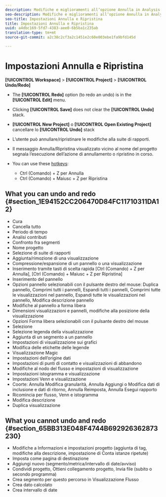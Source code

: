 ```yaml
---
description: Modifiche e miglioramenti all’opzione Annulla in Analysis Workspace.
seo-description: Modifiche e miglioramenti all’opzione Annulla in Analysis Workspace.
seo-title: Impostazioni Annulla e Ripristina
title: Impostazioni Annulla e Ripristina
uuid: a4dbc169-5fd7-4383-aee0-6b5ba1c235ab
translation-type: tm+mt
source-git-commit: a2c38c2cf3a2c1451e2c60e003ebe1fa9bfd145d

---
```



# Impostazioni Annulla e Ripristina

**[!UICONTROL Workspace]** &gt; **[!UICONTROL Project]** &gt; **[!UICONTROL Undo/Redo]**

* The **[!UICONTROL Redo]** option (to redo an undo) is in the **[!UICONTROL Edit]** menu.

* Clicking **[!UICONTROL Save]** does not clear the **[!UICONTROL Undo]** stack.

* **[!UICONTROL New Project]** o **[!UICONTROL Open Existing Project]** cancellare lo **[!UICONTROL Undo]** stack

* L’utente può annullare/ripristinare le modifiche alla suite di rapporti.
* Il messaggio Annulla/Ripristina visualizzato vicino al nome del progetto segnala l’esecuzione dell’azione di annullamento o ripristino in corso.
* You can use these [hotkeys](../../../analyze/analysis-workspace/build-workspace-project/fa-shortcut-keys.md#concept_9A6356084DBC4D468E265E7A65B3E051):

   * Ctrl (Comando) + Z per Annulla
   * Ctrl (Comando) + Maiusc + Z per Ripristina

## What you can undo and redo {#section_1E94152CC206470D84FC11710311DA12}

* Cura
* Cancella tutto
* Periodo di tempo
* Analisi contributi
* Confronto fra segmenti
* Nome progetto
* Selezione di suite di rapporti
* Aggiunta/rimozione di una visualizzazione
* Compressione/espansione di un pannello o una visualizzazione
* Inserimento tramite tasti di scelta rapida [Ctrl (Comando) + Z per Annulla], [Ctrl (Comando) + Maiusc + Z per Ripristina]
* Inserimento del pannello
* Opzioni pannello selezionabili con il pulsante destro del mouse: Duplica pannello, Comprimi tutti i pannelli, Espandi tutti i pannelli, Comprimi tutte le visualizzazioni nel pannello, Espandi tutte le visualizzazioni nel pannello, Modifica descrizione pannello
* Modifiche al pannello a forma libera
* Dimensioni visualizzazioni e pannelli, modifiche alla posizione della visualizzazione
* Opzioni Forma libera selezionabili con il pulsante destro del mouse
* Selezione
* Selezione legenda della visualizzazione
* Aggiunta di un segmento a un pannello
* Impostazioni di visualizzazione sui grafici
* Modifica delle etichette delle legende
* Visualizzazione Magic
* Impostazioni dell’origine dati
* Impostazioni di punti di contatto e visualizzazioni di abbandono
* Modifiche al nodo del flusso e impostazioni di visualizzazione
* Impostazioni istogramma e visualizzazione
* Impostazioni Venn e visualizzazione
* Coorte: Annulla Modifica granularità, Annulla Aggiungi o Modifica dati di inclusione e dati di ritorno, Annulla Reimposta, Annulla Esegui rapporto
* Ricomincia per flusso, Venn e istogramma
* Modifica descrizione
* Duplica visualizzazione

## What you cannot undo and redo {#section_65BB313E048F4744B692926362873230}

* Modifiche a Informazioni e impostazioni progetto (aggiunta di tag, modifiche alla descrizione, impostazione di Conta istanze ripetute)
* Imposta come pagina di destinazione
* Aggiungi nuovo (segmento/metrica/intervallo di date/avviso)
* Condividi progetto, Ottieni collegamento progetto, Invia file (subito o secondo programma)
* Crea segmento per questo percorso in Visualizzazione Flusso
* Crea dato calcolato
* Crea intervallo di date

